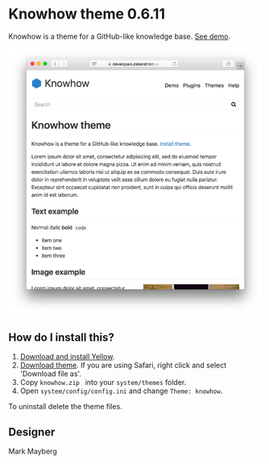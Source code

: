Knowhow theme 0.6.11
===================
Knowhow is a theme for a GitHub-like knowledge base. [See demo](https://developers.datenstrom.se/themes/knowhow-theme).

<p align="center"><img src="knowhow-screenshot.png?raw=true" alt="Screenshot"></p>

## How do I install this?

1. [Download and install Yellow](https://github.com/datenstrom/yellow/).
2. [Download theme](https://github.com/datenstrom/yellow-themes/raw/master/zip/knowhow.zip). If you are using Safari, right click and select 'Download file as'.
3. Copy `knowhow.zip ` into your `system/themes` folder.
4. Open `system/config/config.ini` and change `Theme: knowhow`.

To uninstall delete the theme files.

## Designer

Mark Mayberg
